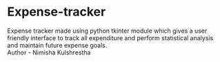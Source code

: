 # Expense-tracker
Expense tracker made using python tkinter module which gives a user friendly interface to track all expenditure and perform statistical analysis and maintain future expense goals.
<br>
Author - Nimisha Kulshrestha
